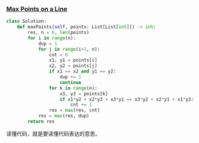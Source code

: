 ### [Max Points on a Line](https://leetcode.com/problems/max-points-on-a-line/)


```Python
class Solution:
    def maxPoints(self, points: List[List[int]]) -> int:
        res, n = 0, len(points)
        for i in range(n):
            dup = 1
            for j in range(i+1, n):
                cnt = 0
                x1, y1 = points[i]
                x2, y2 = points[j]
                if x1 == x2 and y1 == y2:
                    dup += 1
                    continue
                for k in range(n):
                    x3, y3 = points[k]
                    if x1*y2 + x2*y3 + x3*y1 == x3*y2 + x2*y1 + x1*y3:
                        cnt += 1
                res = max(res, cnt)
            res = max(res, dup)
        return res
```

读懂代码，就是要读懂代码表达的意思。